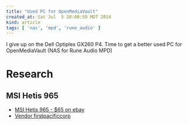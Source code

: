 ```yaml
---
title: "Used PC for OpenMediaVault"
created_at: Sat Jul  5 20:00:59 MDT 2014
kind: article
tags: [ 'nas', 'mpd', 'rune_audio' ]
---
```


I give up on the Dell Optiplex GX260 P4.  Time to get a better used PC
for OpenMediaVault (NAS for Rune Audio MPD)

# Research

## MSI Hetis 965

* [MSI Hetis 965 - $65 on ebay](http://www.ebay.com/itm/MSI-Hetis-965-MS-6441-Slim-Case-Computer-2GB-RAM-250GB-HD-DVD-ROM-/191236399330?pt=Desktop_PCs&hash=item2c8693e0e2)
* [Vendor firstpacificcorp](http://www.ebay.com/usr/firstpacificcorp?_trksid=p2047675.l2559)



